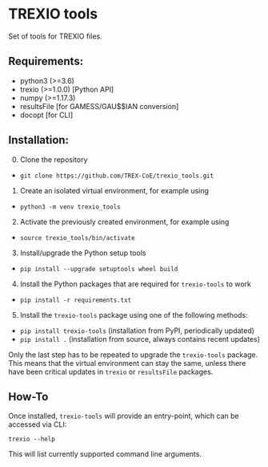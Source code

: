 # TREXIO tools

Set of tools for TREXIO files.


## Requirements:

- python3 (>=3.6)
- trexio (>=1.0.0) [Python API]
- numpy (>=1.17.3)
- resultsFile [for GAMESS/GAU$$IAN conversion]
- docopt [for CLI]


## Installation:

0. Clone the repository
- `git clone https://github.com/TREX-CoE/trexio_tools.git`
1. Create an isolated virtual environment, for example using
- `python3 -m venv trexio_tools`
2. Activate the previously created environment, for example using
- `source trexio_tools/bin/activate`
3. Install/upgrade the Python setup tools
- `pip install --upgrade setuptools wheel build`
4. Install the Python packages that are required for `trexio-tools` to work
- `pip install -r requirements.txt`
5. Install the `trexio-tools` package using one of the following methods:
- `pip install trexio-tools` (installation from PyPI, periodically updated)
- `pip install .` (installation from source, always contains recent updates)

Only the last step has to be repeated to upgrade the `trexio-tools` package.
This means that the virtual environment can stay the same, unless there have been
critical updates in `trexio` or `resultsFile` packages.

## How-To

Once installed, `trexio-tools` will provide an entry-point, which can be accessed via CLI:

`trexio --help`

This will list currently supported command line arguments.

